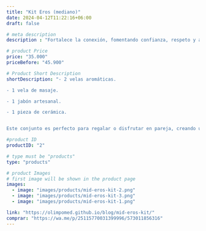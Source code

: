 ```yaml
---
title: "Kit Eros (mediano)"
date: 2024-04-12T11:22:16+06:00
draft: false

# meta description
description : "Fortalece la conexión, fomentando confianza, respeto y afecto. Ideal para revitalizar el amor"

# product Price
price: "35.000"
priceBefore: "45.900"

# Product Short Description
shortDescription: "- 2 velas aromáticas.

- 1 vela de masaje.

- 1 jabón artesanal.

- 1 pieza de cerámica.


Este conjunto es perfecto para regalar o disfrutar en pareja, creando un espacio dedicado al descubrimiento y la celebración del erotismo. Incluye acceso a una  <a href='https://olimpomed.github.io/blog/mid-eros-kit/'>guía detallada de uso </a>para maximizar tu experiencia ayudando a cultivar una relación más apasionada y confiada."

#product ID
productID: "2"

# type must be "products"
type: "products"

# product Images
# first image will be shown in the product page
images:
  - image: "images/products/mid-eros-kit-2.png"
  - image: "images/products/mid-eros-kit-3.png"
  - image: "images/products/mid-eros-kit-1.png"

link: "https://olimpomed.github.io/blog/mid-eros-kit/"
comprar: "https://wa.me/p/25115770031399996/573011856316"
---
```

